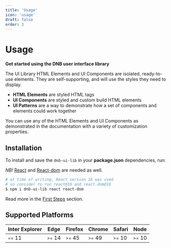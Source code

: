 ```yaml
---
title: 'Usage'
icon: 'usage'
draft: false
order: 3
---
```


# Usage

**Get started using the DNB user interface library**

The UI Library HTML Elements and UI Components are isolated, ready-to-use elements. They are self-supporting, and will use the styles they need to display.

- **HTML Elements** are styled HTML tags
- **UI Components** are styled and custom build HTML elements
- **UI Patterns** are a way to demonstrate how a set of components and elements could work together

You can use any of the HTML Elements and UI Components as demonstrated in the documentation with a variety of customization properties.

## Installation

To install and save the `dnb-ui-lib` in your **package.json** dependencies, run:

_NB!_ [React](https://www.npmjs.com/package/react) and [React-dom](https://www.npmjs.com/package/react-dom) are needed as well.

```bash
# at time of writing, React version 16 was used
# so consider to run react@16 and react-dom@16
$ npm i dnb-ui-lib react react-dom
```

Read more in the [First Steps](/uilib/usage/first-steps/) section.

## Supported Platforms

| Inter Explorer       | Edge                 | Firefox              | Chrome               | Safari               | Node                 |
| -------------------- | -------------------- | -------------------- | -------------------- | -------------------- | -------------------- |
| <small>==</small> 11 | <small>>=</small> 14 | <small>>=</small> 45 | <small>>=</small> 49 | <small>>=</small> 10 | <small>>=</small> 10 |
